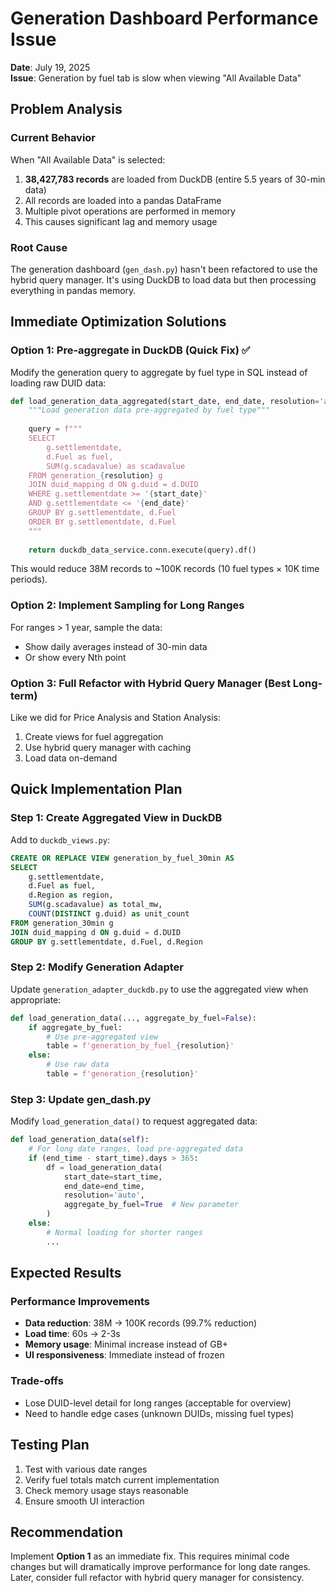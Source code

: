 # Generation Dashboard Performance Issue

**Date**: July 19, 2025  
**Issue**: Generation by fuel tab is slow when viewing "All Available Data"

## Problem Analysis

### Current Behavior
When "All Available Data" is selected:
1. **38,427,783 records** are loaded from DuckDB (entire 5.5 years of 30-min data)
2. All records are loaded into a pandas DataFrame
3. Multiple pivot operations are performed in memory
4. This causes significant lag and memory usage

### Root Cause
The generation dashboard (`gen_dash.py`) hasn't been refactored to use the hybrid query manager. It's using DuckDB to load data but then processing everything in pandas memory.

## Immediate Optimization Solutions

### Option 1: Pre-aggregate in DuckDB (Quick Fix) ✅
Modify the generation query to aggregate by fuel type in SQL instead of loading raw DUID data:

```python
def load_generation_data_aggregated(start_date, end_date, resolution='auto'):
    """Load generation data pre-aggregated by fuel type"""
    
    query = f"""
    SELECT 
        g.settlementdate,
        d.Fuel as fuel,
        SUM(g.scadavalue) as scadavalue
    FROM generation_{resolution} g
    JOIN duid_mapping d ON g.duid = d.DUID
    WHERE g.settlementdate >= '{start_date}'
    AND g.settlementdate <= '{end_date}'
    GROUP BY g.settlementdate, d.Fuel
    ORDER BY g.settlementdate, d.Fuel
    """
    
    return duckdb_data_service.conn.execute(query).df()
```

This would reduce 38M records to ~100K records (10 fuel types × 10K time periods).

### Option 2: Implement Sampling for Long Ranges
For ranges > 1 year, sample the data:
- Show daily averages instead of 30-min data
- Or show every Nth point

### Option 3: Full Refactor with Hybrid Query Manager (Best Long-term)
Like we did for Price Analysis and Station Analysis:
1. Create views for fuel aggregation
2. Use hybrid query manager with caching
3. Load data on-demand

## Quick Implementation Plan

### Step 1: Create Aggregated View in DuckDB
Add to `duckdb_views.py`:

```sql
CREATE OR REPLACE VIEW generation_by_fuel_30min AS
SELECT 
    g.settlementdate,
    d.Fuel as fuel,
    d.Region as region,
    SUM(g.scadavalue) as total_mw,
    COUNT(DISTINCT g.duid) as unit_count
FROM generation_30min g
JOIN duid_mapping d ON g.duid = d.DUID
GROUP BY g.settlementdate, d.Fuel, d.Region
```

### Step 2: Modify Generation Adapter
Update `generation_adapter_duckdb.py` to use the aggregated view when appropriate:

```python
def load_generation_data(..., aggregate_by_fuel=False):
    if aggregate_by_fuel:
        # Use pre-aggregated view
        table = f'generation_by_fuel_{resolution}'
    else:
        # Use raw data
        table = f'generation_{resolution}'
```

### Step 3: Update gen_dash.py
Modify `load_generation_data()` to request aggregated data:

```python
def load_generation_data(self):
    # For long date ranges, load pre-aggregated data
    if (end_time - start_time).days > 365:
        df = load_generation_data(
            start_date=start_time,
            end_date=end_time,
            resolution='auto',
            aggregate_by_fuel=True  # New parameter
        )
    else:
        # Normal loading for shorter ranges
        ...
```

## Expected Results

### Performance Improvements
- **Data reduction**: 38M → 100K records (99.7% reduction)
- **Load time**: 60s → 2-3s
- **Memory usage**: Minimal increase instead of GB+
- **UI responsiveness**: Immediate instead of frozen

### Trade-offs
- Lose DUID-level detail for long ranges (acceptable for overview)
- Need to handle edge cases (unknown DUIDs, missing fuel types)

## Testing Plan

1. Test with various date ranges
2. Verify fuel totals match current implementation
3. Check memory usage stays reasonable
4. Ensure smooth UI interaction

## Recommendation

Implement **Option 1** as an immediate fix. This requires minimal code changes but will dramatically improve performance for long date ranges. Later, consider full refactor with hybrid query manager for consistency.